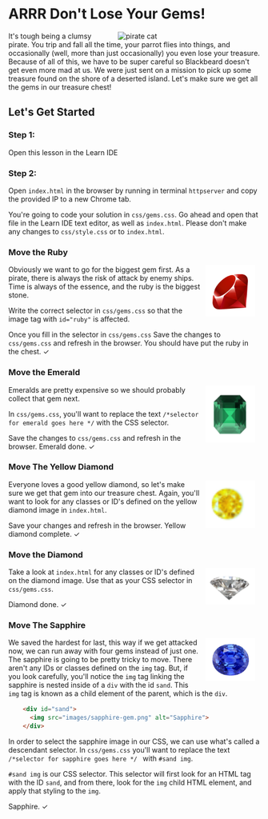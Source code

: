 # ARRR Don't Lose Your Gems!

<img src="https://s3.amazonaws.com/after-school-assets/pirate-cat.jpg" alt="pirate cat" width="275" align="right" hspace="10">

It's tough being a clumsy pirate. You trip and fall all the time, your parrot
flies into things, and occasionally (well, more than just occasionally) you even
lose your treasure. Because of all of this, we have to be super careful so
Blackbeard doesn't get even more mad at us. We were just sent on a mission to
pick up some treasure found on the shore of a deserted island. Let's make sure
we get all the gems in our treasure chest!

## Let's Get Started

### Step 1:

Open this lesson in the Learn IDE

### Step 2:

Open `index.html` in the browser by running in terminal `httpserver` and copy
the provided IP to a new Chrome tab.

You're going to code your solution in `css/gems.css`. Go ahead and open that
file in the Learn IDE text editor, as well as `index.html`. Please don't make any
changes to `css/style.css` or to `index.html`.

### Move the Ruby

<img src="images/ruby-gem.png" align="right" width="100px" hspace="10">

Obviously we want to go for the biggest gem first. As a pirate, there is
always the risk of attack by enemy ships. Time is always of the essence, and
the ruby is the biggest stone.

Write the correct selector in `css/gems.css` so that the image tag with
`id="ruby"` is affected.

Once you fill in the selector in `css/gems.css` Save the changes to
`css/gems.css` and refresh in the browser. You should have put the ruby in the
chest. &#10003;

### Move the Emerald

<img src="images/emerald-gem.png" align="right" width="100px" hspace="10">

Emeralds are pretty expensive so we should probably collect that gem next.

In `css/gems.css`, you'll want to replace the text `/*selector for emerald goes
here */` with the CSS selector.

Save the changes to `css/gems.css` and refresh in the browser. Emerald done.
&#10003;

### Move The Yellow Diamond

<img src="images/yellow-diamond-1.png" align="right" width="100px" hspace="10">

Everyone loves a good yellow diamond, so let's make sure we get that gem into
our treasure chest. Again, you'll want to look for any classes or ID's defined
on the yellow diamond image in `index.html`.

Save your changes and refresh in the browser. Yellow diamond complete. &#10003;

### Move the Diamond

<img src="images/diamond-gem.png" align="right" width="100px" hspace="10">

Take a look at `index.html` for any classes or ID's defined on the diamond
image. Use that as your CSS selector in `css/gems.css`.

Diamond done.  &#10003;

### Move The Sapphire

<img src="images/sapphire-gem.png" align="right" width="100px" hspace="10">

We saved the hardest for last, this way if we get attacked now, we can run away
with four gems instead of just one. The sapphire is going to be pretty tricky to
move. There aren't any IDs or classes defined on the `img` tag. But, if you look
carefully, you'll notice the `img` tag linking the sapphire is nested inside of
a `div` with the id `sand`. This `img` tag is known as a child element of the
parent, which is the `div`.

```html
    <div id="sand">
      <img src="images/sapphire-gem.png" alt="Sapphire">
    </div>

```

 In order to select the sapphire image in our CSS, we can use what's called a
descendant selector. In `css/gems.css` you'll want to replace the text
`/*selector for sapphire goes here */ ` with `#sand img`.

`#sand img` is our CSS selector. This selector will first look for an HTML tag
with the ID `sand`, and from there, look for the `img` child HTML element, and
apply that styling to the `img`.

Sapphire.  &#10003;

